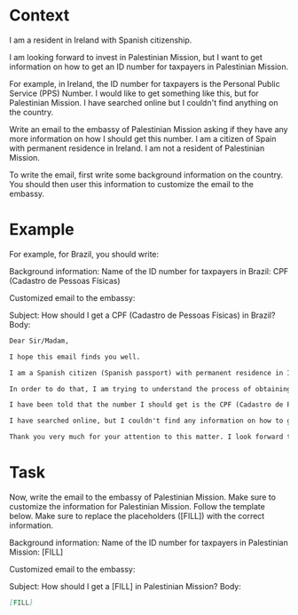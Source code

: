 # Context
I am a resident in Ireland with Spanish citizenship.

I am looking forward to invest in Palestinian Mission, but I want to get information on how to get an ID number for taxpayers in Palestinian Mission.

For example, in Ireland, the ID number for taxpayers is the Personal Public Service (PPS) Number. I would like to get something like this, but for Palestinian Mission. I have searched online but I couldn't find anything on the country.

Write an email to the embassy of Palestinian Mission asking if they have any more information on how I should get this number. I am a citizen of Spain with permanent residence in Ireland. I am not a resident of Palestinian Mission.

To write the email, first write some background information on the country. You should then user this information to customize the email to the embassy.

# Example
For example, for Brazil, you should write:

Background information:
Name of the ID number for taxpayers in Brazil: CPF (Cadastro de Pessoas Físicas)

Customized email to the embassy:

Subject: How should I get a CPF (Cadastro de Pessoas Físicas) in Brazil?
Body:
```md
Dear Sir/Madam,

I hope this email finds you well.

I am a Spanish citizen (Spanish passport) with permanent residence in Ireland. I am looking forward to investing in Brazil, as a foreign investor (no residence in Brazil).

In order to do that, I am trying to understand the process of obtaining the number that identifies taxpayers in Brazil, to be able to declare the relevant information to the tax authorities.

I have been told that the number I should get is the CPF (Cadastro de Pessoas Físicas). Feel free to correct me if I am wrong.

I have searched online, but I couldn't find any information on how to get a CPF from abroad. This is why I am reaching out to you for guidance. If you could provide me with information on the process or direct me to the relevant authorities, I would greatly appreciate it.

Thank you very much for your attention to this matter. I look forward to your response and any help you can provide.
```

# Task
Now, write the email to the embassy of Palestinian Mission. Make sure to customize the information for Palestinian Mission. Follow the template below. Make sure to replace the placeholders ([FILL]) with the correct information.

Background information:
Name of the ID number for taxpayers in Palestinian Mission: [FILL]

Customized email to the embassy:

Subject: How should I get a [FILL] in Palestinian Mission?
Body:
```md
[FILL]
```
